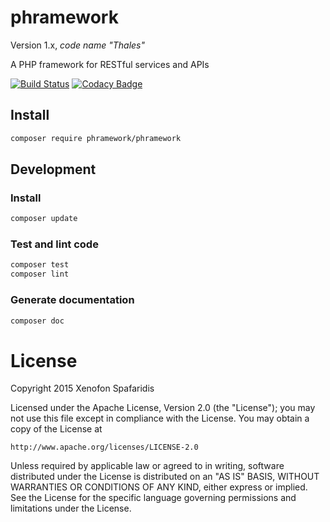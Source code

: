 # phramework
Version 1.x, _code name "Thales"_

A PHP framework for RESTful services and APIs

[![Build Status](https://travis-ci.org/phramework/phramework.svg?branch=master)](https://travis-ci.org/phramework/phramework) [![Codacy Badge](https://api.codacy.com/project/badge/grade/3070b4d345594aadb447ea9a2c6a16e5)](https://www.codacy.com/app/NohponeX/phramework)

## Install

```bash
composer require phramework/phramework
```

## Development
### Install

```bash
composer update
```

### Test and lint code

```bash
composer test
composer lint
```

### Generate documentation

```bash
composer doc
```

# License
Copyright 2015 Xenofon Spafaridis

Licensed under the Apache License, Version 2.0 (the "License"); you may not use this file except in compliance with the License. You may obtain a copy of the License at

```
http://www.apache.org/licenses/LICENSE-2.0
```

Unless required by applicable law or agreed to in writing, software distributed under the License is distributed on an "AS IS" BASIS, WITHOUT WARRANTIES OR CONDITIONS OF ANY KIND, either express or implied. See the License for the specific language governing permissions and limitations under the License.
